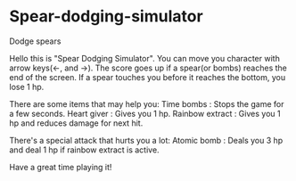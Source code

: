 # Spear-dodging-simulator
Dodge spears

Hello this is "Spear Dodging Simulator".
You can move you character with arrow keys(<-, and ->).
The score goes up if a spear(or bombs) reaches the end of the screen.
If a spear touches you before it reaches the bottom, you lose 1 hp.

There are some items that may help you:
Time bombs : Stops the game for a few seconds.
Heart giver : Gives you 1 hp.
Rainbow extract : Gives you 1 hp and reduces damage for next hit.

There's a special attack that hurts you a lot:
Atomic bomb : Deals you 3 hp and deal 1 hp if rainbow extract is active.

Have a great time playing it!
